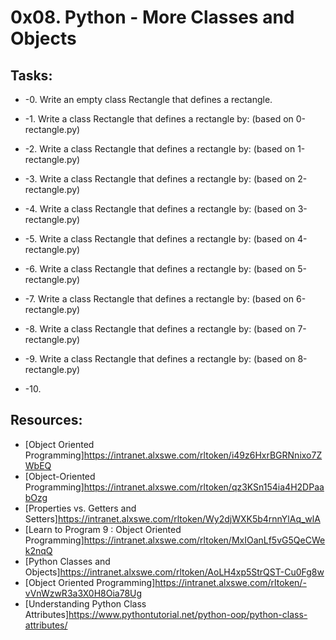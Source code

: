 # 0x08. Python - More Classes and Objects 

## Tasks:
* -0. Write an empty class Rectangle that defines a rectangle.

* -1. Write a class Rectangle that defines a rectangle by: (based on 0-rectangle.py) 

* -2. Write a class Rectangle that defines a rectangle by: (based on 1-rectangle.py)

* -3. Write a class Rectangle that defines a rectangle by: (based on 2-rectangle.py)

* -4. Write a class Rectangle that defines a rectangle by: (based on 3-rectangle.py)

* -5. Write a class Rectangle that defines a rectangle by: (based on 4-rectangle.py)

* -6. Write a class Rectangle that defines a rectangle by: (based on 5-rectangle.py)

* -7. Write a class Rectangle that defines a rectangle by: (based on 6-rectangle.py)

* -8. Write a class Rectangle that defines a rectangle by: (based on 7-rectangle.py)

* -9. Write a class Rectangle that defines a rectangle by: (based on 8-rectangle.py)

* -10.

## Resources:
* [Object Oriented Programming]https://intranet.alxswe.com/rltoken/i49z6HxrBGRNnixo7ZWbEQ
* [Object-Oriented Programming]https://intranet.alxswe.com/rltoken/qz3KSn154ia4H2DPaabOzg
* [Properties vs. Getters and Setters]https://intranet.alxswe.com/rltoken/Wy2djWXK5b4rnnYlAq_wlA
* [Learn to Program 9 : Object Oriented Programming]https://intranet.alxswe.com/rltoken/MxIOanLf5vG5QeCWek2nqQ
* [Python Classes and Objects]https://intranet.alxswe.com/rltoken/AoLH4xp5StrQST-Cu0Fg8w
* [Object Oriented Programming]https://intranet.alxswe.com/rltoken/-vVnWzwR3a3X0H8Oia78Ug
* [Understanding Python Class Attributes]https://www.pythontutorial.net/python-oop/python-class-attributes/
